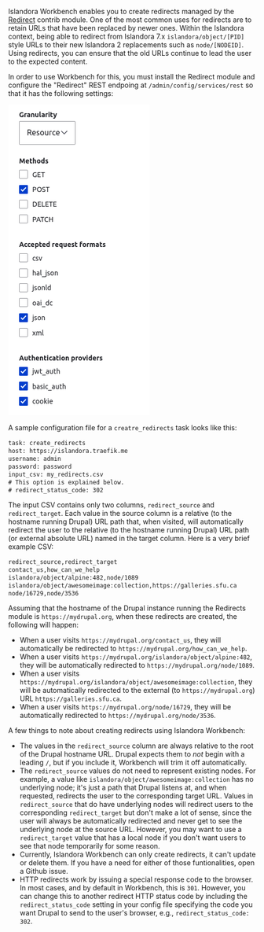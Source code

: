 Islandora Workbench enables you to create redirects managed by the [Redirect](https://www.drupal.org/project/redirect) contrib module. One of the most common uses for redirects are to retain URLs that have been replaced by newer ones. Within the Islandora context, being able to redirect from Islandora 7.x `islandora/object/[PID]` style URLs to their new Islandora 2 replacements such as `node/[NODEID]`. Using redirects, you can ensure that the old URLs continue to lead the user to the expected content.

In order to use Workbench for this, you must install the Redirect module and configure the "Redirect" REST endpoing at `/admin/config/services/rest` so that it has the following settings:

![Redirect REST endpoint settings](images/redirect_rest_configs.png)

A sample configuration file for a `creatre_redirects` task looks like this:

```
task: create_redirects
host: https://islandora.traefik.me
username: admin
password: password
input_csv: my_redirects.csv
# This option is explained below.
# redirect_status_code: 302
```

The input CSV contains only two columns, `redirect_source` and `redirect_target`. Each value in the source column is a relative (to the hostname running Drupal) URL path that, when visited, will automatically redirect the user to the relative (to the hostname running Drupal) URL path (or external absolute URL) named in the target column. Here is a very brief example CSV:

```
redirect_source,redirect_target
contact_us,how_can_we_help
islandora/object/alpine:482,node/1089
islandora/object/awesomeimage:collection,https://galleries.sfu.ca
node/16729,node/3536
```

Assuming that the hostname of the Drupal instance running the Redirects module is `https://mydrupal.org`, when these redirects are created, the following will happen:

- When a user visits `https://mydrupal.org/contact_us`, they will automatically be redirected to `https://mydrupal.org/how_can_we_help`.
- When a user visits `https://mydrupal.org/islandora/object/alpine:482`, they will be automatically redirected to `https://mydrupal.org/node/1089`.
- When a user visits `https://mydrupal.org/islandora/object/awesomeimage:collection`, they will be automatically redirected to the external (to `https://mydrupal.org`) URL `https://galleries.sfu.ca`.
- When a user visits `https://mydrupal.org/node/16729`, they will be automatically redirected to `https://mydrupal.org/node/3536`.

A few things to note about creating redirects using Islandora Workbench:

- The values in the `redirect_source` column are always relative to the root of the Drupal hostname URL. Drupal expects them to *not* begin with a leading `/`, but if you include it, Workbench will trim it off automatically.
- The `redirect_source` values do not need to represent existing nodes. For example, a value like `islandora/object/awesomeimage:collection` has no underlying node; it's just a path that Drupal listens at, and when requested, redirects the user to the corresponding target URL. Values in `redirect_source` that do have underlying nodes will redirect users to the corresponding `redirect_target` but don't make a lot of sense, since the user will always be automatically redirected and never get to see the underlying node at the source URL. However, you may want to use a `redirect_target` value that has a local node if you don't want users to see that node temporarily for some reason.
- Currently, Islandora Workbench can only create redirects, it can't update or delete them. If you have a need for either of those funtionalities, open a Github issue.
- HTTP redirects work by issuing a special response code to the browser. In most cases, and by default in Workbench, this is `301`. However, you can change this to another redirect HTTP status code by including the `redirect_status_code` setting in your config file specifying the code you want Drupal to send to the user's browser, e.g., `redirect_status_code: 302`.

